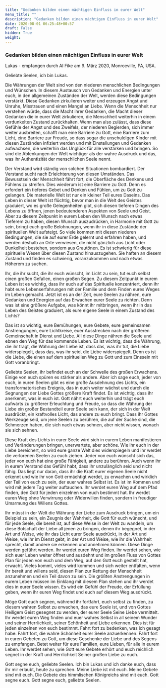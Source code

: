 ```yaml
---
title: "Gedanken bilden einen mächtigen Einfluss in eurer Welt"
menu_title: ""
description: "Gedanken bilden einen mächtigen Einfluss in eurer Welt"
date: 2020-08-01 06:25:48+00:57
draft: False
hidden: True
weight:
---
```

### Gedanken bilden einen mächtigen Einfluss in eurer Welt

Lukas - empfangen durch Al Fike am 9. März 2020, Monroeville, PA, USA.

Geliebte Seelen, ich bin Lukas.

Die Währungen der Welt sind von den niederen menschlichen Bedingungen und Wünschen. In diesem Austausch von Gedanken und Energien unter euch, in den allgemeinen Zuständen der Welt, werden diese Bedingungen verstärkt. Diese Gedanken zirkulieren weiter und erzeugen Angst und Unruhe, Misstrauen und einen Mangel an Liebe. Wenn die Menschheit nur verstehen würde, dass die Macht ihrer Gedanken, die Macht dieser Gedanken die in eurer Welt zirkulieren, die Menschheit weiterhin in einem verdunkelten Zustand zurückhalten. Wenn man also zulässt, dass diese Gefühle der Angst und des Zweifels, der niederen Begierden, sich immer weiter ausbreiten, schafft man eine Barriere zu Gott, eine Barriere zum Licht, eine Barriere zur Freude, so dass sogar die unschuldigen Kinder mit diesen Zuständen infiziert werden und mit Einstellungen und Gedanken aufwachsen, die weiterhin das Unglück für alle verstärken und bringen. So sind die Ablenkungen der Welt wichtiger als der wahre Ausdruck und das, was ihr Authentizität der menschlichen Seele nennt.

Der Verstand wird ständig von solchen Situationen bombardiert. Der Verstand sucht nach Erleichterung von diesen Umständen. Das Bewusstsein der Menschheit fährt fort, die Oberfläche des Denkens und Fühlens zu streifen. Dies wiederum ist eine Barriere zu Gott. Denn es erfordert ein tieferes Gebet und Denken und Fühlen, um zu Gott zu gelangen. Die materielle Welt ist nur ein kleiner Teil eures Daseins. Das Leben in dieser Welt ist flüchtig, bevor man in die Welt des Geistes graduiert, wo es große Gelegenheiten gibt, sich diesen tieferen Dingen des Lebens zu öffnen, jenen bedeutenderen Aspekten von Seele und Geist. Aber zu diesem Zeitpunkt in eurem Leben den Wunsch nach etwas Tieferem zu haben, diesen Wunsch auszudrücken, in Harmonie mit Gott zu sein, bringt euch große Belohnungen, wenn ihr in diese Zustände der spirituellen Welt aufsteigt. So viele kommen mit diesen niederen Bedingungen, die sie auf eurer Erde gelernt und erfahren haben, und werden deshalb an Orte verwiesen, die nicht gänzlich aus Licht oder Dunkelheit bestehen, sondern aus Grautönen. Es ist schwierig für diese spirituelle Wesen über diesen Zustand hinauszugehen. Sie haften an diesem Zustand und finden es schwierig, voranzukommen und nach etwas Höherem zu suchen.

Ihr, die ihr sucht, die ihr euch wünscht, im Licht zu sein, tut euch selbst einen großen Gefallen, einen großen Segen. Zu diesem Zeitpunkt in eurem Leben ist es wichtig, dass ihr euch auf das Spirituelle konzentriert, denn ihr habt eure Lebenserfahrungen mit der Familie und dem Finden eures Weges im Leben gemacht. Jetzt ist es an der Zeit, eure Seelen zu nähren, eure Gedanken und Energien auf das Erwachen eurer Seele zu richten. Denn was ist eine größere Aufgabe, was könnt ihr mitbringen, wenn ihr in das Leben des Geistes graduiert, als eure eigene Seele in einem Zustand des Lichts?  

Das ist so wichtig, eure Bemühungen, eure Gebete, eure gemeinsamen Anstrengungen, eure Lichtkreise, euer Ausstrecken nach der größeren Gemeinschaft in Dienst und Liebe. All diese Dinge nähren die Seele und ebnen den Weg für das kommende Leben. Es ist wichtig, dass die Währung, die ihr tragt, die Währung der Liebe ist, dass das, was ihr tut, die Liebe widerspiegelt, dass das, was ihr seid, die Liebe widerspiegelt. Denn es ist die Liebe, die einen auf dem spirituellen Weg zu Gott und zum Einssein mit Gott voranbringt.  

Geliebte Seelen, ihr befindet euch an der Schwelle des großen Erwachens. Einige von euch spüren es stärker als andere. Aber ich sage euch, jeder von euch, in euren Seelen gibt es eine große Ausdehnung des Lichts, ein transformatorisches Ereignis, das in euch weiter wächst und durch die Segnungen der Liebe Gottes größere Kraft findet. Es ist wichtig, dass ihr anerkennt, was in euch ist. Gott nährt euch weiterhin und trägt euch aufwärts zu größerer Erleuchtung und Freude, so dass die Währung der Liebe ein großer Bestandteil eurer Seele sein kann, der sich in der Welt ausdrückt, ein kraftvolles Licht, das andere zu euch bringt. Dass ihr Gottes Werkzeuge seid, um jene Seelen zu berühren, die auf der Suche sind, die Schmerzen haben, die sich nach etwas sehnen, aber nicht wissen, wonach sie sich sehnen.  

Diese Kraft des Lichts in eurer Seele wird sich in eurem Leben manifestieren und Veränderungen bringen, unerwartete, aber schöne. Wie ihr euch in der Liebe bereichert, so wird eure ganze Welt dies widerspiegeln und ihr werdet die verlorenen Seelen zu euch ziehen. Jeder von euch wünscht sich das, jeder von euch hat eine große Fähigkeit, andere zu berühren. Auch wenn ihr in eurem Verstand das Gefühl habt, dass ihr unzulänglich seid und nicht fähig. Das liegt nur daran, dass ihr die Kraft eurer eigenen Seele nicht erkennt und wie ihr von Gott ermächtigt werdet, zu erwachen und wirklich der Teil von euch zu sein, der euer wahres Selbst ist. Es ist im Kommen und wird mit jedem Tag weiter auftauchen. Ihr werdet euren Weg auf dem Pfad finden, den Gott für jeden einzelnen von euch bestimmt hat. Ihr werdet euren Weg ohne Verwirrung oder Widerwillen finden, sondern in freudiger Umarmung des Willens Gottes.

Ihr müsst in der Welt die Währung der Liebe zum Ausdruck bringen, um ein Beispiel zu sein, ein Zeugnis der Wahrheit, die Gott für euch wünscht, und für jede Seele, die bereit ist, auf diese Weise in der Welt zu wandeln, um diese Botschaft der Liebe all jenen zu bringen, denen ihr begegnet, in der Art und Weise, wie ihr das Licht eurer Seele ausdrückt, in der Art und Weise, wie ihr im Dienst gebt, in der Art und Weise, wie ihr die Wahrheit sprecht, damit andere sie erkennen und annehmen können. Diese Dinge werden geführt werden. Ihr werdet euren Weg finden. Ihr werdet sehen, wie sich euer Leben weiter öffnet und ausdehnt und im großen Fluss von Gottes Plan für jeden von euch und dem Weg, auf den Gott euch gestellt hat, erwacht. Vieles kommt, vieles wird kommen und sich weiter entfalten, wenn ihr bereit und willens seid, diesen Plan zur Rettung der Menschheit anzunehmen und ein Teil davon zu sein. Die größten Anstrengungen in eurem Leben müssen im Einklang mit diesem Plan stehen und ihr werdet dies in eurer Seele wissen. Es wird ein Gefühl der Freude, der Erfüllung geben, wenn ihr euren Weg findet und euch auf diesem Weg ausdrückt.

Möge Gott euch segnen, während ihr fortfahrt, euch selbst zu finden, zu diesem wahren Selbst zu erwachen, das eure Seele ist, und von Gottes Heiligem Geist gesegnet zu werden, der eurer Seele Seine Liebe vermittelt. Ihr werdet euren Weg finden und euer wahres Selbst in all seinem Wunder und seiner Herrlichkeit, seiner Schönheit und Liebe erkennen. Dies ist für jeden einzelnen von euch bestimmt. Fahrt fort zu bedenken, was ich gesagt habe. Fahrt fort, die wahre Schönheit eurer Seele anzuerkennen. Fahrt fort in euren Gebeten zu Gott, um diese Geschenke der Liebe und des Segens zu empfangen. Betet weiter für eure Familien, eure Lieben, für alle in eurem Leben. Ihr werdet sehen, wie Gott eure Gebete erhört und euch reichlich segnet in der Kraft und Herrlichkeit Seiner großen Liebe zu euch.  

Gott segne euch, geliebte Seelen. Ich bin Lukas und ich danke euch, dass ihr mir erlaubt, heute zu sprechen. Meine Liebe ist mit euch. Meine Gebete sind mit euch. Die Gebete des himmlischen Königreichs sind mit euch. Gott segne euch. Gott segne euch, geliebte Seelen.  

